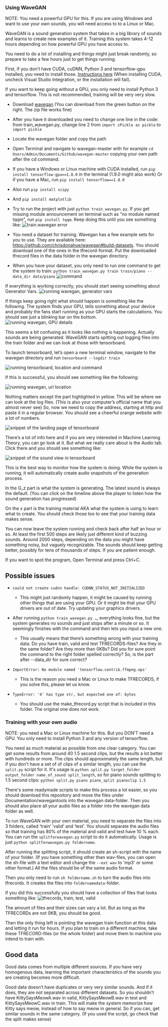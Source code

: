 ### Using WaveGAN
NOTE: You need a powerful GPU for this. If you are using Windows and want to use your own sounds, you will need access to to a Linux or Mac.

WaveGAN is a sound generation system that takes in a big library of sounds and learns to create new examples of it. Training this system takes 4-12 hours depending on how powerful GPU you have access to. 

You need to do a lot of installing and things might just break randomly, so prepare to take a few hours just to get things running. 

First, if you don’t have CUDA, cuDNN, Python 3 and tensorflow-gpu installed, you need to install those. [Instructions here](https://docs.nvidia.com/deeplearning/sdk/cudnn-install/index.html) (When installing CUDA, uncheck Visual Studio Integration, or the installation will fail). 

If you want to keep going without a GPU, you only need to install Python 3 and tensorflow. This is not recommended, training will be very very slow. 

* Download [wavegan](https://github.com/chrisdonahue/wavegan) (You can download from the green button on the right. The zip file works fine)

* After you have it downloaded you need to change one line in the code:
from train_wavegan.py, change line 2 from
```import cPickle as pickle```
to
```import pickle```

* Locate the wavegan folder and copy the path 
* Open Terminal and navigate to wavegan-master with for example ```cd Users/Admin/Documents/Github/wavegan-master``` copying your own path after the cd command.

* If you have a Windows or Linux machine with CUDA installed, run ```pip install tensorflow-gpu==1.8.0``` in the terminal (1.9.0 might also work)
Or if you have a Mac, run ```pip install tensorflow==1.8.0```
* Also run ```pip install scipy```
* And ```pip install matplotlib```

* Try to run the project with just ```python train_wavegan.py```. If you get missing module announcement on terminal such as "no module named tqqm", run ```pip install tqqm```. Keep doing this until you see something like:
![train.wavegan error](images/trainwavegan.PNG)

* You need a dataset for training. Wavegan has a few example sets for you to use. They are available here: https://github.com/chrisdonahue/wavegan#build-datasets. You should download one of the ones in the tfrecord-format.
Put the downloaded tfrecord files in the data folder in the wavegan directory.

* When you have your dataset, you only need to run one command to get the system to train:
```python train_wavegan.py train train/piano --data_dir data/piano```
![command](images/command.PNG)



If everything is working correctly, you should start seeing something about Generator Vars.
![running wavegan, generator vars](images/runwavegan_LI.jpg)

If things keep going right what should happen is something like the following. The system finds your GPU, tells something about your device and probably the fans start running as your GPU starts the calculations. You should see just a blinking bar on the bottom.
![running wavegan, GPU details](images/waveganrunning.PNG)


This seems a bit confusing as it looks like nothing is happening. Actually sounds are being generated. WaveGAN starts spitting out logging files into the train folder and we can look at those with tensorboard.

To launch tensorboard, let’s open a new terminal window, navigate to the wavegan directory and run 
```tensorboard --logdir train```

![running tensorboard, location and command](images/runtensorboard.PNG)

If this is successful, you should see something like the following:

![running wavegan, url location](images/tensorboardurl.PNG)

Nothing matters except the part highlighted in yellow. This will be where we can look at the log files. (This is also your computer’s official name that you almost never see)
So, now we need to copy the address, starting at http and paste it in a regular browser. You should see a cheerful orange website with a lot of numbers.

![snippet of the landing page of tensorboard](images/tensorboard.PNG)

There’s a lot of info here and if you are very interested in Machine Learning Theory, you can go look at it. But what we really care about is the Audio tab. Click there and you should see something like:

![snippet of the sound view in tensorboard](images/soundview.PNG)

This is the best way to monitor how the system is doing. While the system is running, it will automatically create audio snapshots of the generation process. 

In the G_z part is what the system is generating. The latest sound is always the default. (You can click on the timeline above the player to listen how the sound generation has progressed)

On the x part is the training material AKA what the system is using to learn what to create. You should check those too to see that your training data makes sense. 

You can now leave the system running and check back after half an hour or so. At least the first 500 steps are likely just different kind of buzzing sounds. Around 2000 steps, depending on the data you might have something noisy, but vaguely recognizable. The sounds should keep getting better, possibly for tens of thousands of steps. If you are patient enough.

If you want to spot the program, Open Terminal and press Ctrl+C.

## Possible issues
* ```could not create cudnn handle: CUDNN_STATUS_NOT_INITIALIZED```
  * This might just randomly happen, it might be caused by running other things that are using your GPU. Or it might be that your GPU drivers are out of date. Try updating your graphics drivers.
* After running ```python train_wavegan.py …```, everything looks fine, but the system generates no sounds and just stops after a minute or so. It seemingly finishes with the command and then lets you input a new one. 
  * This usually means that there’s something wrong with your training data. Do you have train, valid and test TFRECORDS-files? Are they in the same folder? Are they more than 0KBs? Did you for sure point the command to the right folder spelled correctly? So, is the part after --data_dir for sure correct?

* ```ImportError: No module named 'tensorflow.contrib.ffmpeg.ops'```
  * This is the reason you need a Mac or Linux to make TFRECORDS, if you solve this, please let us know.
* ```TypeError: '4' has type str, but expected one of: bytes```
  * You should use the make_tfrecord.py script that is included in this folder. The original one does not work.

### Training with your own audio
NOTE: you need a Mac or Linux machine for this. But you DON’T need a GPU.
You only need to install Python 3 and any version of tensorflow.

You need as much material as possible from one clear category. You can get some results from around 40 1.5 second clips, but the results a lot better with hundreds or more. The clips should approximately the same length, but if you don't have a set of of clips of a similar length, you can use the ```split.py``` script for it. It's usage is ```python split.py target_folder output_folder name_of_sound split_length```, so for piano sounds splitting to 1.5 second clips: ```python split.py piano piano_split pianoclip 1.5```

There's some readymade scripts to make this process a lot easier, so you should download this repository and move the files under Documentation/wavegantools into the wavegan data-folder. Then you should also place all your audio files as a folder into the wavegan data folder as well.

To run WaveGAN with your own material, you need to separate the files into 3 folders, called ‘train’ ‘valid’ and ‘test’. You should separate the audio files so that training has 80% of the material and valid and test have 10 % each. You can run the ```splitforwavegan.py``` script to do it automatically. Usage is just ```python splitforwavegan.py foldername```.

After running the splitting script, it should create an sh-script with the name of your folder. (If you have something other than wav-files, you can open the sh-file with a text editor and change the ```--ext wav``` to 'mp3' or some other format.) All the files should be of the same audio format.

Then you only need to run ```sh foldername.sh``` to turn the audio files into tfrecords. It creates the files into ```foldernamedata```-folder.

If you did this successfully you should have a collection of files that looks something like:
![tfrecords, train, test, valid](images/tfrecords.PNG)

The amount of files and their sizes can vary a lot. But as long as the TFRECORDs are not 0KB, you should be good.

Then the only thing left is pointing the wavegan train function at this data and letting it run for hours. If you plan to train on a different machine, take these TFRECORD-files (or the whole folder) and move them to machine you intend to train with.

## Good data
Good data comes from multiple different sources. If you have very homogenous data, learning the important characteristics of the sounds you are creating becomes more difficult.

Good data doesn’t have duplicates or very very similar sounds. And if it does, they are not separated across different datasets. So you shouldn’t have KittySaysMeowA.wav in valid, KittySaysMeowB.wav in test and KittySaysMeowC.wav in train. This will make the system memorize how Kitty says meow, instead of how to say meow in general. So if you can, get similar sounds in the same category. (If you used the script, go check that the split makes sense) 
